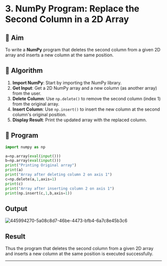 # 3. NumPy Program: Replace the Second Column in a 2D Array

## 🎯 Aim
To write a **NumPy** program that deletes the second column from a given 2D array and inserts a new column at the same position.

## 🧠 Algorithm
1. **Import NumPy**: Start by importing the NumPy library.
2. **Get Input**: Get a 2D NumPy array and a new column (as another array) from the user.
3. **Delete Column**: Use `np.delete()` to remove the second column (index 1) from the original array.
4. **Insert Column**: Use `np.insert()` to insert the new column at the second column's original position.
5. **Display Result**: Print the updated array with the replaced column.

## 🧾 Program
```python
import numpy as np

a=np.array(eval(input()))
b=np.array(eval(input()))
print("Printing Original array")
print(a)
print("Array after deleting column 2 on axis 1")
c=np.delete(a,1,axis=1)
print(c)
print("Array after inserting column 2 on axis 1")
print(np.insert(c,1,b,axis=1))
```

## Output
![445994270-5a08c8d7-46be-4473-bfb4-6a7c8e45b3c6](https://github.com/user-attachments/assets/e3022c9b-36da-4f15-ac5f-7aa4fd7109a6)

## Result
Thus the program that deletes the second column from a given 2D array and inserts a new column at the same position is executed successfully.

---

